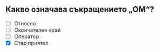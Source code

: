 ## Какво означава съкращението „OМ“?

<!-- Верният отговор е отбелязан с [X] -->

- [ ] Относно
- [ ] Окончателен край
- [ ] Оператор
- [X] Стар приятел
